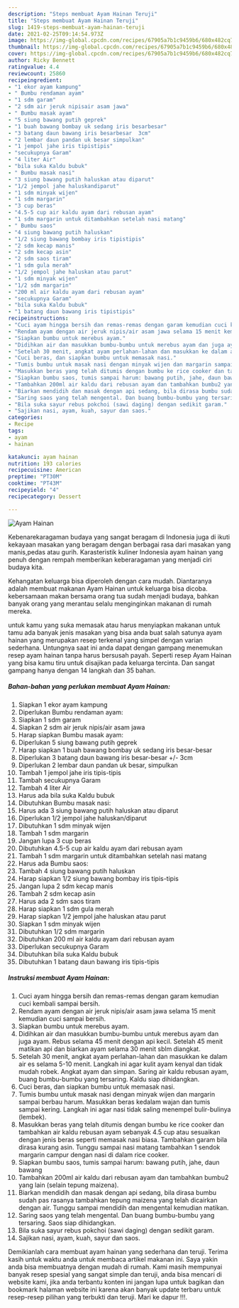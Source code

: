 ```yaml
---
description: "Steps membuat Ayam Hainan Teruji"
title: "Steps membuat Ayam Hainan Teruji"
slug: 1419-steps-membuat-ayam-hainan-teruji
date: 2021-02-25T09:14:54.973Z
image: https://img-global.cpcdn.com/recipes/67905a7b1c9459b6/680x482cq70/ayam-hainan-foto-resep-utama.jpg
thumbnail: https://img-global.cpcdn.com/recipes/67905a7b1c9459b6/680x482cq70/ayam-hainan-foto-resep-utama.jpg
cover: https://img-global.cpcdn.com/recipes/67905a7b1c9459b6/680x482cq70/ayam-hainan-foto-resep-utama.jpg
author: Ricky Bennett
ratingvalue: 4.4
reviewcount: 25860
recipeingredient:
- "1 ekor ayam kampung"
- " Bumbu rendaman ayam"
- "1 sdm garam"
- "2 sdm air jeruk nipisair asam jawa"
- " Bumbu masak ayam"
- "5 siung bawang putih geprek"
- "1 buah bawang bombay uk sedang iris besarbesar"
- "3 batang daun bawang iris besarbesar  3cm"
- "2 lembar daun pandan uk besar simpulkan"
- "1 jempol jahe iris tipistipis"
- "secukupnya Garam"
- "4 liter Air"
- "bila suka Kaldu bubuk"
- " Bumbu masak nasi"
- "3 siung bawang putih haluskan atau diparut"
- "1/2 jempol jahe haluskandiparut"
- "1 sdm minyak wijen"
- "1 sdm margarin"
- "3 cup beras"
- "4.5-5 cup air kaldu ayam dari rebusan ayam"
- "1 sdm margarin untuk ditambahkan setelah nasi matang"
- " Bumbu saos"
- "4 siung bawang putih haluskan"
- "1/2 siung bawang bombay iris tipistipis"
- "2 sdm kecap manis"
- "2 sdm kecap asin"
- "2 sdm saos tiram"
- "1 sdm gula merah"
- "1/2 jempol jahe haluskan atau parut"
- "1 sdm minyak wijen"
- "1/2 sdm margarin"
- "200 ml air kaldu ayam dari rebusan ayam"
- "secukupnya Garam"
- "bila suka Kaldu bubuk"
- "1 batang daun bawang iris tipistipis"
recipeinstructions:
- "Cuci ayam hingga bersih dan remas-remas dengan garam kemudian cuci kembali sampai bersih."
- "Rendam ayam dengan air jeruk nipis/air asam jawa selama 15 menit kemudian cuci sampai bersih."
- "Siapkan bumbu untuk merebus ayam."
- "Didihkan air dan masukkan bumbu-bumbu untuk merebus ayam dan juga ayam. Rebus selama 45 menit dengan api kecil. Setelah 45 menit matikan api dan biarkan ayam selama 30 menit sblm diangkat."
- "Setelah 30 menit, angkat ayam perlahan-lahan dan masukkan ke dalam air es selama 5-10 menit. Langkah ini agar kulit ayam kenyal dan tidak mudah robek. Angkat ayam dan simpan. Saring air kaldu rebusan ayam, buang bumbu-bumbu yang tersaring. Kaldu siap dihidangkan."
- "Cuci beras, dan siapkan bumbu untuk memasak nasi."
- "Tumis bumbu untuk masak nasi dengan minyak wijen dan margarin sampai berbau harum. Masukkan beras kedalam wajan dan tumis sampai kering. Langkah ini agar nasi tidak saling menempel bulir-bulinya (lembek)."
- "Masukkan beras yang telah ditumis dengan bumbu ke rice cooker dan tambahkan air kaldu rebusan ayam sebanyak 4.5 cup atau sesuaikan dengan jenis beras seperti memasak nasi biasa. Tambahkan garam bila dirasa kurang asin. Tunggu sampai nasi matang tambahkan 1 sendok margarin campur dengan nasi di dalam rice cooker."
- "Siapkan bumbu saos, tumis sampai harum: bawang putih, jahe, daun bawang"
- "Tambahkan 200ml air kaldu dari rebusan ayam dan tambahkan bumbu2 yang lain (selain tepung maizena)."
- "Biarkan mendidih dan masak dengan api sedang, bila dirasa bumbu sudah pas rasanya tambahkan tepung maizena yang telah dicairkan dengan air. Tunggu sampai mendidih dan mengental kemudian matikan."
- "Saring saos yang telah mengental. Dan buang bumbu-bumbu yang tersaring. Saos siap dihidangkan."
- "Bila suka sayur rebus pokchoi (sawi daging) dengan sedikit garam."
- "Sajikan nasi, ayam, kuah, sayur dan saos."
categories:
- Recipe
tags:
- ayam
- hainan

katakunci: ayam hainan 
nutrition: 193 calories
recipecuisine: American
preptime: "PT30M"
cooktime: "PT43M"
recipeyield: "4"
recipecategory: Dessert

---
```



![Ayam Hainan](https://img-global.cpcdn.com/recipes/67905a7b1c9459b6/680x482cq70/ayam-hainan-foto-resep-utama.jpg)

Kebenarekaragaman budaya yang sangat beragam di Indonesia juga di ikuti kekayaan masakan yang beragam dengan berbagai rasa dari masakan yang manis,pedas atau gurih. Karasteristik kuliner Indonesia ayam hainan yang penuh dengan rempah memberikan keberaragaman yang menjadi ciri budaya kita.


Kehangatan keluarga bisa diperoleh dengan cara mudah. Diantaranya adalah membuat makanan Ayam Hainan untuk keluarga bisa dicoba. kebersamaan makan bersama orang tua sudah menjadi budaya, bahkan banyak orang yang merantau selalu menginginkan makanan di rumah mereka.



untuk kamu yang suka memasak atau harus menyiapkan makanan untuk tamu ada banyak jenis masakan yang bisa anda buat salah satunya ayam hainan yang merupakan resep terkenal yang simpel dengan varian sederhana. Untungnya saat ini anda dapat dengan gampang menemukan resep ayam hainan tanpa harus bersusah payah.
Seperti resep Ayam Hainan yang bisa kamu tiru untuk disajikan pada keluarga tercinta. Dan sangat gampang hanya dengan 14 langkah dan 35 bahan.


<!--inarticleads1-->

##### Bahan-bahan yang perlukan membuat Ayam Hainan:

1. Siapkan 1 ekor ayam kampung
1. Diperlukan  Bumbu rendaman ayam:
1. Siapkan 1 sdm garam
1. Siapkan 2 sdm air jeruk nipis/air asam jawa
1. Harap siapkan  Bumbu masak ayam:
1. Diperlukan 5 siung bawang putih geprek
1. Harap siapkan 1 buah bawang bombay uk sedang iris besar-besar
1. Diperlukan 3 batang daun bawang iris besar-besar +/- 3cm
1. Diperlukan 2 lembar daun pandan uk besar, simpulkan
1. Tambah 1 jempol jahe iris tipis-tipis
1. Tambah secukupnya Garam
1. Tambah 4 liter Air
1. Harus ada bila suka Kaldu bubuk
1. Dibutuhkan  Bumbu masak nasi:
1. Harus ada 3 siung bawang putih haluskan atau diparut
1. Diperlukan 1/2 jempol jahe haluskan/diparut
1. Dibutuhkan 1 sdm minyak wijen
1. Tambah 1 sdm margarin
1. Jangan lupa 3 cup beras
1. Dibutuhkan 4.5-5 cup air kaldu ayam dari rebusan ayam
1. Tambah 1 sdm margarin untuk ditambahkan setelah nasi matang
1. Harus ada  Bumbu saos:
1. Tambah 4 siung bawang putih haluskan
1. Harap siapkan 1/2 siung bawang bombay iris tipis-tipis
1. Jangan lupa 2 sdm kecap manis
1. Tambah 2 sdm kecap asin
1. Harus ada 2 sdm saos tiram
1. Harap siapkan 1 sdm gula merah
1. Harap siapkan 1/2 jempol jahe haluskan atau parut
1. Siapkan 1 sdm minyak wijen
1. Dibutuhkan 1/2 sdm margarin
1. Dibutuhkan 200 ml air kaldu ayam dari rebusan ayam
1. Diperlukan secukupnya Garam
1. Dibutuhkan bila suka Kaldu bubuk
1. Dibutuhkan 1 batang daun bawang iris tipis-tipis




<!--inarticleads2-->

##### Instruksi membuat  Ayam Hainan:

1. Cuci ayam hingga bersih dan remas-remas dengan garam kemudian cuci kembali sampai bersih.
1. Rendam ayam dengan air jeruk nipis/air asam jawa selama 15 menit kemudian cuci sampai bersih.
1. Siapkan bumbu untuk merebus ayam.
1. Didihkan air dan masukkan bumbu-bumbu untuk merebus ayam dan juga ayam. Rebus selama 45 menit dengan api kecil. Setelah 45 menit matikan api dan biarkan ayam selama 30 menit sblm diangkat.
1. Setelah 30 menit, angkat ayam perlahan-lahan dan masukkan ke dalam air es selama 5-10 menit. Langkah ini agar kulit ayam kenyal dan tidak mudah robek. Angkat ayam dan simpan. Saring air kaldu rebusan ayam, buang bumbu-bumbu yang tersaring. Kaldu siap dihidangkan.
1. Cuci beras, dan siapkan bumbu untuk memasak nasi.
1. Tumis bumbu untuk masak nasi dengan minyak wijen dan margarin sampai berbau harum. Masukkan beras kedalam wajan dan tumis sampai kering. Langkah ini agar nasi tidak saling menempel bulir-bulinya (lembek).
1. Masukkan beras yang telah ditumis dengan bumbu ke rice cooker dan tambahkan air kaldu rebusan ayam sebanyak 4.5 cup atau sesuaikan dengan jenis beras seperti memasak nasi biasa. Tambahkan garam bila dirasa kurang asin. Tunggu sampai nasi matang tambahkan 1 sendok margarin campur dengan nasi di dalam rice cooker.
1. Siapkan bumbu saos, tumis sampai harum: bawang putih, jahe, daun bawang
1. Tambahkan 200ml air kaldu dari rebusan ayam dan tambahkan bumbu2 yang lain (selain tepung maizena).
1. Biarkan mendidih dan masak dengan api sedang, bila dirasa bumbu sudah pas rasanya tambahkan tepung maizena yang telah dicairkan dengan air. Tunggu sampai mendidih dan mengental kemudian matikan.
1. Saring saos yang telah mengental. Dan buang bumbu-bumbu yang tersaring. Saos siap dihidangkan.
1. Bila suka sayur rebus pokchoi (sawi daging) dengan sedikit garam.
1. Sajikan nasi, ayam, kuah, sayur dan saos.




Demikianlah cara membuat ayam hainan yang sederhana dan teruji. Terima kasih untuk waktu anda untuk membaca artikel makanan ini. Saya yakin anda bisa membuatnya dengan mudah di rumah. Kami masih mempunyai banyak resep spesial yang sangat simple dan teruji, anda bisa mencari di website kami, jika anda terbantu konten ini jangan lupa untuk bagikan dan bookmark halaman website ini karena akan banyak update terbaru untuk resep-resep pilihan yang terbukti dan teruji. Mari ke dapur !!!. 

